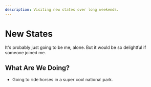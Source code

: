 ```yaml
---
description: Visiting new states over long weekends.
---
```


# New States

It's probably just going to be me, alone. But it would be so delightful if someone joined me.

## What Are We Doing?

* Going to ride horses in a super cool national park.

